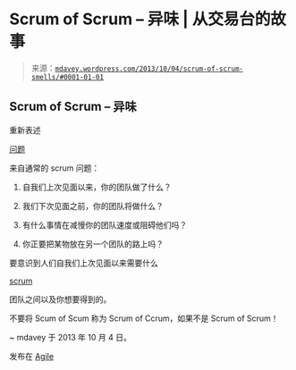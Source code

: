 <!--yml

分类：未分类

date: 2024-05-18 06:00:22

-->

# Scrum of Scrum – 异味 | 从交易台的故事

> 来源：[`mdavey.wordpress.com/2013/10/04/scrum-of-scrum-smells/#0001-01-01`](https://mdavey.wordpress.com/2013/10/04/scrum-of-scrum-smells/#0001-01-01)

## Scrum of Scrum – 异味

重新表述

[问题](http://www.scrumalliance.org/community/articles/2007/may/advice-on-conducting-the-scrum-of-scrums-meeting)

来自通常的 scrum 问题：

1.  自我们上次见面以来，你的团队做了什么？

1.  我们下次见面之前，你的团队将做什么？

1.  有什么事情在减慢你的团队速度或阻碍他们吗？

1.  你正要把某物放在另一个团队的路上吗？

要意识到人们自我们上次见面以来需要什么

[scrum](http://guide.agilealliance.org/guide/scrumofscrums.html)

团队之间以及你想要得到的。

不要将 Scum of Scum 称为 Scrum of Ccrum，如果不是 Scrum of Scrum！

~ mdavey 于 2013 年 10 月 4 日。

发布在 [Agile](https://mdavey.wordpress.com/category/agile/)
